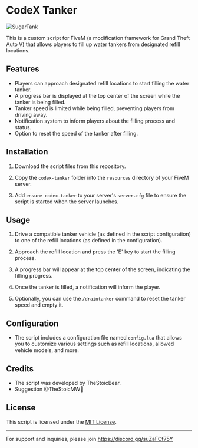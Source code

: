 # CodeX Tanker

![SugarTank](https://github.com/5M-CodeX/codex-tanker/assets/112611821/66c89b9c-644e-4346-84eb-2b4370a11ba1)

This is a custom script for FiveM (a modification framework for Grand Theft Auto V) that allows players to fill up water tankers from designated refill locations.

## Features

- Players can approach designated refill locations to start filling the water tanker.
- A progress bar is displayed at the top center of the screen while the tanker is being filled.
- Tanker speed is limited while being filled, preventing players from driving away.
- Notification system to inform players about the filling process and status.
- Option to reset the speed of the tanker after filling.

## Installation

1. Download the script files from this repository.

2. Copy the `codex-tanker` folder into the `resources` directory of your FiveM server.

3. Add `ensure codex-tanker` to your server's `server.cfg` file to ensure the script is started when the server launches.

## Usage

1. Drive a compatible tanker vehicle (as defined in the script configuration) to one of the refill locations (as defined in the configuration).

2. Approach the refill location and press the 'E' key to start the filling process.

3. A progress bar will appear at the top center of the screen, indicating the filling progress.

4. Once the tanker is filled, a notification will inform the player.

5. Optionally, you can use the `/draintanker` command to reset the tanker speed and empty it.

## Configuration

- The script includes a configuration file named `config.lua` that allows you to customize various settings such as refill locations, allowed vehicle models, and more.

## Credits

- The script was developed by TheStoicBear.
- Suggestion @TheStoicMW💚


## License

This script is licensed under the [MIT License](LICENSE).

---

For support and inquiries, please join https://discord.gg/suZaFCf75Y
